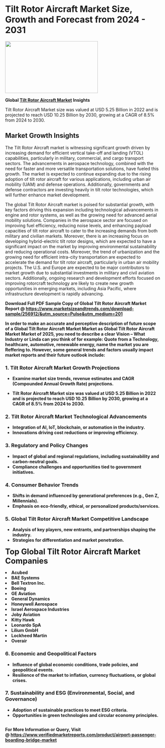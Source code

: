 <H1>Tilt Rotor Aircraft Market Size, Growth and Forecast from 2024 - 2031</H1><img class="aligncenter size-medium wp-image-584254" src="https://thirdeyenews.in/wp-content/uploads/2024/09/Global-Market-Research-300x168.jpeg" alt="" width="300" height="168" /><p><strong>Global&nbsp;<a href="https://www.marketsizeandtrends.com/download-sample/256912/&amp;utm_source=Pulse&amp;utm_medium=201">Tilt Rotor Aircraft Market</a> Insights</strong></p><p>Tilt Rotor Aircraft Market size was valued at USD 5.25 Billion in 2022 and is projected to reach USD 10.25 Billion by 2030, growing at a CAGR of 8.5% from 2024 to 2030.</p><p><h2>Market Growth Insights</h2> <p>The Tilt Rotor Aircraft market is witnessing significant growth driven by increasing demand for efficient vertical take-off and landing (VTOL) capabilities, particularly in military, commercial, and cargo transport sectors. The advancements in aerospace technology, combined with the need for faster and more versatile transportation solutions, have fueled this growth. The market is expected to continue expanding due to the rising adoption of tilt rotor aircraft for various applications, including urban air mobility (UAM) and defense operations. Additionally, governments and defense contractors are investing heavily in tilt rotor technologies, which will further enhance market development.</p> <p><strong></strong></p> <p>The global Tilt Rotor Aircraft market is poised for substantial growth, with key factors driving this expansion including technological advancements in engine and rotor systems, as well as the growing need for advanced aerial mobility solutions. Companies in the aerospace sector are focused on improving fuel efficiency, reducing noise levels, and enhancing payload capacities of tilt rotor aircraft to cater to the increasing demands from both military and civilian markets. Moreover, there is an increasing focus on developing hybrid-electric tilt rotor designs, which are expected to have a significant impact on the market by improving environmental sustainability and reducing operational costs. Moreover, the trend of urbanization and the growing need for efficient intra-city transportation are expected to accelerate the demand for tilt rotor aircraft, particularly in urban air mobility projects. The U.S. and Europe are expected to be major contributors to market growth due to substantial investments in military and civil aviation sectors. Additionally, ongoing research and development efforts focused on improving rotorcraft technology are likely to create new growth opportunities in emerging markets, including Asia Pacific, where infrastructure development is rapidly advancing.</p> <p><strong></p><p><span class=""><strong>Download Full PDF Sample Copy of Global Tilt Rotor Aircraft Market Report</strong> @ <a href="https://www.marketsizeandtrends.com/download-sample/256912/&amp;utm_source=Pulse&amp;utm_medium=201" target="_blank">https://www.marketsizeandtrends.com/download-sample/256912/&amp;utm_source=Pulse&amp;utm_medium=201</a></span></p><p>In order to make an accurate and perceptive description of future scope of a Global&nbsp;Tilt Rotor Aircraft Market Market as Global&nbsp;Tilt Rotor Aircraft Market Market of 2025, you need to describe a clear Vision &ndash; What Industry or Linda can you think of for example: Quote from a Technology, healthcare, automotive, renewable energy, name the market you are Reffering to. However, some general trends and factors usually impact market reports and their future outlook include:</p><h3>1.&nbsp;<strong>Tilt Rotor Aircraft Market Growth Projections</strong></h3><ul><li>Examine market size trends, revenue estimates and CAGR (Compounded Annual Growth Rate) projections.</li><li><p>Tilt Rotor Aircraft Market size was valued at USD 5.25 Billion in 2022 and is projected to reach USD 10.25 Billion by 2030, growing at a CAGR of 8.5% from 2024 to 2030.</p></li></ul><h3>2.&nbsp;<strong>Tilt Rotor Aircraft Market Technological Advancements</strong></h3><ul><li>Integration of AI, IoT, blockchain, or automation in the industry.</li><li>Innovations driving cost reductions or improving efficiency.</li></ul><h3>3.&nbsp;<strong>Regulatory and Policy Changes</strong></h3><ul><li>Impact of global and regional regulations, including sustainability and carbon-neutral goals.</li><li>Compliance challenges and opportunities tied to government initiatives.</li></ul><h3>4.&nbsp;<strong>Consumer Behavior Trends</strong></h3><ul><li>Shifts in demand influenced by generational preferences (e.g., Gen Z, Millennials).</li><li>Emphasis on eco-friendly, ethical, or personalized products/services.</li></ul><h3>5.&nbsp;<strong>Global Tilt Rotor Aircraft Market Competitive Landscape</strong></h3><ul><li>Analysis of key players, new entrants, and partnerships shaping the industry.</li><li>Strategies for differentiation and market penetration.</li></ul><p data-pm-slice="1 1 []"><span style="color: inherit; font-family: inherit; font-size: 25px;">Top Global Tilt Rotor Aircraft Market Companies</span></p><div class="" data-test-id=""><p><li>Acubed</li><li> BAE Systems</li><li> Bell Textron Inc.</li><li> Boeing</li><li> GE Aviation</li><li> General Dynamics</li><li> Honeywell Aerospace</li><li> Israel Aerospace Industries</li><li> Joby Aviation</li><li> Kitty Hawk</li><li> Leonardo SpA</li><li> Lilium GmbH</li><li> Lockheed Martin</li><li> Overair</li></p></div><h3>6.&nbsp;<strong>Economic and Geopolitical Factors</strong></h3><ul><li>Influence of global economic conditions, trade policies, and geopolitical events.</li><li>Resilience of the market to inflation, currency fluctuations, or global crises.</li></ul><h3>7.&nbsp;<strong>Sustainability and ESG (Environmental, Social, and Governance)</strong></h3><ul><li>Adoption of sustainable practices to meet ESG criteria.</li><li>Opportunities in green technologies and circular economy principles.</li></ul><h2><strong style="font-size: 14px;">For More Information or Query, Visit @&nbsp;</strong><a style="background-color: #ffffff; font-size: 14px;" href="https://www.marketsizeandtrends.com/report/tilt-rotor-aircraft-market/" target="_blank">https://www.verifiedmarketreports.com/product/airport-passenger-boarding-bridge-market</a></h2>
